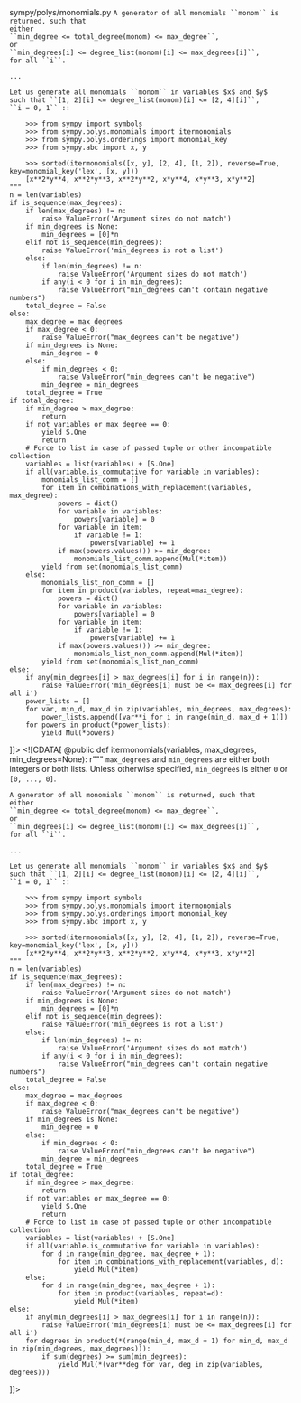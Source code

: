 <change>
<file change-number-for-this-file="1">sympy/polys/monomials.py</file>
<original line-count="50" no-ellipsis="true"><![CDATA[
@public
def itermonomials(variables, max_degrees, min_degrees=None):
    r"""
    ``max_degrees`` and ``min_degrees`` are either both integers or both lists.
    Unless otherwise specified, ``min_degrees`` is either ``0`` or
    ``[0, ..., 0]``.

    A generator of all monomials ``monom`` is returned, such that
    either
    ``min_degree <= total_degree(monom) <= max_degree``,
    or
    ``min_degrees[i] <= degree_list(monom)[i] <= max_degrees[i]``,
    for all ``i``.

    ...
    
    Let us generate all monomials ``monom`` in variables $x$ and $y$
    such that ``[1, 2][i] <= degree_list(monom)[i] <= [2, 4][i]``,
    ``i = 0, 1`` ::

        >>> from sympy import symbols
        >>> from sympy.polys.monomials import itermonomials
        >>> from sympy.polys.orderings import monomial_key
        >>> from sympy.abc import x, y

        >>> sorted(itermonomials([x, y], [2, 4], [1, 2]), reverse=True, key=monomial_key('lex', [x, y]))
        [x**2*y**4, x**2*y**3, x**2*y**2, x*y**4, x*y**3, x*y**2]
    """
    n = len(variables)
    if is_sequence(max_degrees):
        if len(max_degrees) != n:
            raise ValueError('Argument sizes do not match')
        if min_degrees is None:
            min_degrees = [0]*n
        elif not is_sequence(min_degrees):
            raise ValueError('min_degrees is not a list')
        else:
            if len(min_degrees) != n:
                raise ValueError('Argument sizes do not match')
            if any(i < 0 for i in min_degrees):
                raise ValueError("min_degrees can't contain negative numbers")
        total_degree = False
    else:
        max_degree = max_degrees
        if max_degree < 0:
            raise ValueError("max_degrees can't be negative")
        if min_degrees is None:
            min_degree = 0
        else:
            if min_degrees < 0:
                raise ValueError("min_degrees can't be negative")
            min_degree = min_degrees
        total_degree = True
    if total_degree:
        if min_degree > max_degree:
            return
        if not variables or max_degree == 0:
            yield S.One
            return
        # Force to list in case of passed tuple or other incompatible collection
        variables = list(variables) + [S.One]
        if all(variable.is_commutative for variable in variables):
            monomials_list_comm = []
            for item in combinations_with_replacement(variables, max_degree):
                powers = dict()
                for variable in variables:
                    powers[variable] = 0
                for variable in item:
                    if variable != 1:
                        powers[variable] += 1
                if max(powers.values()) >= min_degree:
                    monomials_list_comm.append(Mul(*item))
            yield from set(monomials_list_comm)
        else:
            monomials_list_non_comm = []
            for item in product(variables, repeat=max_degree):
                powers = dict()
                for variable in variables:
                    powers[variable] = 0
                for variable in item:
                    if variable != 1:
                        powers[variable] += 1
                if max(powers.values()) >= min_degree:
                    monomials_list_non_comm.append(Mul(*item))
            yield from set(monomials_list_non_comm)
    else:
        if any(min_degrees[i] > max_degrees[i] for i in range(n)):
            raise ValueError('min_degrees[i] must be <= max_degrees[i] for all i')
        power_lists = []
        for var, min_d, max_d in zip(variables, min_degrees, max_degrees):
            power_lists.append([var**i for i in range(min_d, max_d + 1)])
        for powers in product(*power_lists):
            yield Mul(*powers)
]]></original>
<modified no-ellipsis="true"><![CDATA[
@public
def itermonomials(variables, max_degrees, min_degrees=None):
    r"""
    ``max_degrees`` and ``min_degrees`` are either both integers or both lists.
    Unless otherwise specified, ``min_degrees`` is either ``0`` or
    ``[0, ..., 0]``.

    A generator of all monomials ``monom`` is returned, such that
    either
    ``min_degree <= total_degree(monom) <= max_degree``,
    or
    ``min_degrees[i] <= degree_list(monom)[i] <= max_degrees[i]``,
    for all ``i``.

    ...
    
    Let us generate all monomials ``monom`` in variables $x$ and $y$
    such that ``[1, 2][i] <= degree_list(monom)[i] <= [2, 4][i]``,
    ``i = 0, 1`` ::

        >>> from sympy import symbols
        >>> from sympy.polys.monomials import itermonomials
        >>> from sympy.polys.orderings import monomial_key
        >>> from sympy.abc import x, y

        >>> sorted(itermonomials([x, y], [2, 4], [1, 2]), reverse=True, key=monomial_key('lex', [x, y]))
        [x**2*y**4, x**2*y**3, x**2*y**2, x*y**4, x*y**3, x*y**2]
    """
    n = len(variables)
    if is_sequence(max_degrees):
        if len(max_degrees) != n:
            raise ValueError('Argument sizes do not match')
        if min_degrees is None:
            min_degrees = [0]*n
        elif not is_sequence(min_degrees):
            raise ValueError('min_degrees is not a list')
        else:
            if len(min_degrees) != n:
                raise ValueError('Argument sizes do not match')
            if any(i < 0 for i in min_degrees):
                raise ValueError("min_degrees can't contain negative numbers")
        total_degree = False
    else:
        max_degree = max_degrees
        if max_degree < 0:
            raise ValueError("max_degrees can't be negative")
        if min_degrees is None:
            min_degree = 0
        else:
            if min_degrees < 0:
                raise ValueError("min_degrees can't be negative")
            min_degree = min_degrees
        total_degree = True
    if total_degree:
        if min_degree > max_degree:
            return
        if not variables or max_degree == 0:
            yield S.One
            return
        # Force to list in case of passed tuple or other incompatible collection
        variables = list(variables) + [S.One]
        if all(variable.is_commutative for variable in variables):
            for d in range(min_degree, max_degree + 1):
                for item in combinations_with_replacement(variables, d):
                    yield Mul(*item)
        else:
            for d in range(min_degree, max_degree + 1):
                for item in product(variables, repeat=d):
                    yield Mul(*item)
    else:
        if any(min_degrees[i] > max_degrees[i] for i in range(n)):
            raise ValueError('min_degrees[i] must be <= max_degrees[i] for all i')
        for degrees in product(*(range(min_d, max_d + 1) for min_d, max_d in zip(min_degrees, max_degrees))):
            if sum(degrees) >= sum(min_degrees):
                yield Mul(*(var**deg for var, deg in zip(variables, degrees)))
]]></modified>
</change>